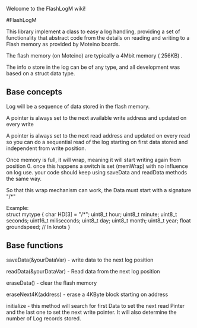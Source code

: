 Welcome to the FlashLogM wiki!

#FlashLogM

This library implement a class to easy a log handling, providing a set of functionality that abstract code from the details on reading and writing to a Flash memory as provided by Moteino boards.

The flash memory (on Moteino) are typically a 4Mbit memory ( 256KB) .

The info o store in the log can be of any type, and all development was based on a struct data type.

## Base concepts

Log will be a sequence of data stored in the flash memory.

A pointer is always set to the next available write address and updated on every write

A pointer is always set to the next read address and updated on every read so you can do a sequential read of the log starting on first data stored and independent from write position.

Once memory is full, it will wrap, meaning it will start writing again from position 0. once this happens a switch is set (memWrap) with no influence on log use. your code should keep using saveData and readData methods the same way.

So that this wrap mechanism can work, the Data must start with a signature "/*"

Example:  
struct mytype {
	char HD[3] = "/*";
	uint8_t hour;
	uint8_t minute;
	uint8_t seconds;
	uint16_t miliseconds;
	uint8_t day;
	uint8_t month;
	uint8_t year;
	float groundspeed; // In knots
}


## Base functions

saveData(&yourDataVar) - write data to the next log position

readData(&yourDataVar) - Read data from the next log position

eraseData() - clear the flash memory

eraseNext4K(address) - erase a 4KByte block starting on address

initialize - this method will search for first Data to set the next read Pinter and the last one to set the next write pointer. It will also determine the number of Log records stored.

